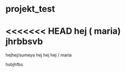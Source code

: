 # projekt_test
<<<<<<< HEAD
hej ( maria)
jhrbbsvb
=======
hejhej/sumeya
hej hej hej / maria

hsbjhfbs
